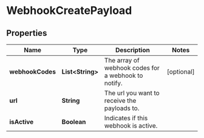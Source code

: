 
# WebhookCreatePayload

## Properties
Name | Type | Description | Notes
------------ | ------------- | ------------- | -------------
**webhookCodes** | **List&lt;String&gt;** | The array of webhook codes for a webhook to notify. |  [optional]
**url** | **String** | The url you want to receive the payloads to. | 
**isActive** | **Boolean** | Indicates if this webhook is active. | 



